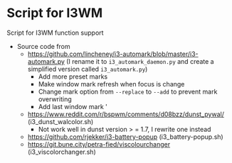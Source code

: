 # Script for I3WM
Script for I3WM function support
- Source code from
    - https://github.com/lincheney/i3-automark/blob/master/i3-automark.py (I rename it to `i3_automark_daemon.py` and create a simplified version called `i3_automark.py`)
        - Add more preset marks
        - Make window mark refresh when focus is change
        - Change mark option from `--replace` to `--add` to prevent mark overwriting
        - Add last window mark '
    - https://www.reddit.com/r/bspwm/comments/d08bzz/dunst_pywal/ (i3_dunst_walcolor.sh)
        - Not work well in dunst version > = 1.7, I rewrite one instead
    - https://github.com/rjekker/i3-battery-popup (i3_battery-popup.sh)
    - https://git.bune.city/petra-fied/viscolourchanger (i3_viscolorchanger.sh)
